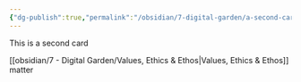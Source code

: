 ```yaml
---
{"dg-publish":true,"permalink":"/obsidian/7-digital-garden/a-second-card/","created":"2025-08-10T15:04:36.900+01:00","updated":"2025-08-10T15:16:28.204+01:00"}
---
```


This is a second card

[[obsidian/7 - Digital Garden/Values, Ethics & Ethos\|Values, Ethics & Ethos]] matter